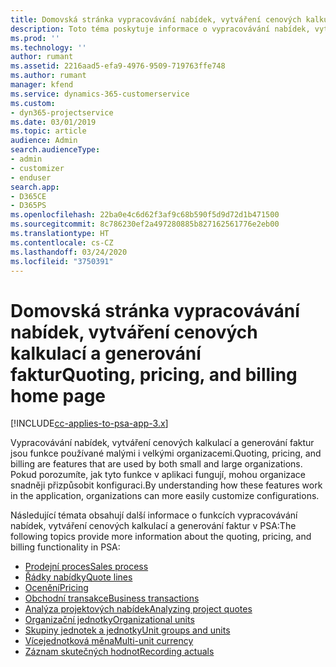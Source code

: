 ```yaml
---
title: Domovská stránka vypracovávání nabídek, vytváření cenových kalkulací a generování faktur
description: Toto téma poskytuje informace o vypracovávání nabídek, vytváření cenových kalkulací a generování faktur.
ms.prod: ''
ms.technology: ''
author: rumant
ms.assetid: 2216aad5-efa9-4976-9509-719763ffe748
ms.author: rumant
manager: kfend
ms.service: dynamics-365-customerservice
ms.custom:
- dyn365-projectservice
ms.date: 03/01/2019
ms.topic: article
audience: Admin
search.audienceType:
- admin
- customizer
- enduser
search.app:
- D365CE
- D365PS
ms.openlocfilehash: 22ba0e4c6d62f3af9c68b590f5d9d72d1b471500
ms.sourcegitcommit: 8c786230ef2a497280885b827162561776e2eb00
ms.translationtype: HT
ms.contentlocale: cs-CZ
ms.lasthandoff: 03/24/2020
ms.locfileid: "3750391"
---
```

# <a name="quoting-pricing-and-billing-home-page"></a><span data-ttu-id="2650d-103">Domovská stránka vypracovávání nabídek, vytváření cenových kalkulací a generování faktur</span><span class="sxs-lookup"><span data-stu-id="2650d-103">Quoting, pricing, and billing home page</span></span>

[!INCLUDE[cc-applies-to-psa-app-3.x](../includes/cc-applies-to-psa-app-3x.md)]

<span data-ttu-id="2650d-104">Vypracovávání nabídek, vytváření cenových kalkulací a generování faktur jsou funkce používané malými i velkými organizacemi.</span><span class="sxs-lookup"><span data-stu-id="2650d-104">Quoting, pricing, and billing are features that are used by both small and large organizations.</span></span> <span data-ttu-id="2650d-105">Pokud porozumíte, jak tyto funkce v aplikaci fungují, mohou organizace snadněji přizpůsobit konfiguraci.</span><span class="sxs-lookup"><span data-stu-id="2650d-105">By understanding how these features work in the application, organizations can more easily customize configurations.</span></span>

<span data-ttu-id="2650d-106">Následující témata obsahují další informace o funkcích vypracovávání nabídek, vytváření cenových kalkulací a generování faktur v PSA:</span><span class="sxs-lookup"><span data-stu-id="2650d-106">The following topics provide more information about the quoting, pricing, and billing functionality in PSA:</span></span>

- [<span data-ttu-id="2650d-107">Prodejní proces</span><span class="sxs-lookup"><span data-stu-id="2650d-107">Sales process</span></span>](basic-sales-process.md)
- [<span data-ttu-id="2650d-108">Řádky nabídky</span><span class="sxs-lookup"><span data-stu-id="2650d-108">Quote lines</span></span>](basic-quote-lines.md)
- [<span data-ttu-id="2650d-109">Ocenění</span><span class="sxs-lookup"><span data-stu-id="2650d-109">Pricing</span></span>](basic-pricing.md)
- [<span data-ttu-id="2650d-110">Obchodní transakce</span><span class="sxs-lookup"><span data-stu-id="2650d-110">Business transactions</span></span>](basic-business-transactions.md)
- [<span data-ttu-id="2650d-111">Analýza projektových nabídek</span><span class="sxs-lookup"><span data-stu-id="2650d-111">Analyzing project quotes</span></span>](basic-analyzing-quotes.md)
- [<span data-ttu-id="2650d-112">Organizační jednotky</span><span class="sxs-lookup"><span data-stu-id="2650d-112">Organizational units</span></span>](advanced-organizational.md)
- [<span data-ttu-id="2650d-113">Skupiny jednotek a jednotky</span><span class="sxs-lookup"><span data-stu-id="2650d-113">Unit groups and units</span></span>](advanced-units.md)
- [<span data-ttu-id="2650d-114">Vícejednotková měna</span><span class="sxs-lookup"><span data-stu-id="2650d-114">Multi-unit currency</span></span>](advanced-currency.md)
- [<span data-ttu-id="2650d-115">Záznam skutečných hodnot</span><span class="sxs-lookup"><span data-stu-id="2650d-115">Recording actuals</span></span>](advanced-actuals.md)
